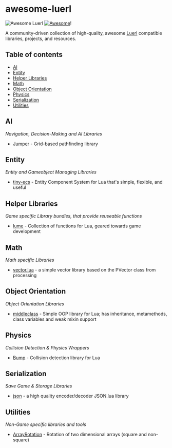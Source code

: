 # awesome-luerl
![Awesome Luerl](logo.png)
[![Awesome](https://cdn.rawgit.com/sindresorhus/awesome/d7305f38d29fed78fa85652e3a63e154dd8e8829/media/badge.svg)](https://github.com/sindresorhus/awesome)!

A community-driven collection of high-quality, awesome [Luerl](http://luerl.org) compatible libraries, projects, and resources.

## Table of contents

* [AI](#ai)
* [Entity](#entity)
* [Helper Libraries](#helper-libraries)
* [Math](#math)
* [Object Orientation](#object)
* [Physics](#physics)
* [Serialization](#serialization)
* [Utilities](#utilities)

## AI
*Navigation, Decision-Making and AI Libraries*

* [Jumper](https://github.com/Yonaba/Jumper) - Grid-based pathfinding library

## Entity
*Entity and Gameobject Managing Libraries*

* [tiny-ecs](https://github.com/bakpakin/tiny-ecs) - Entity Component System for Lua that's simple, flexible, and useful

## <a name="helper"></a>Helper Libraries
*Game specific Library bundles, that provide reuseable functions*

* [lume](https://github.com/rxi/lume/) - Collection of functions for Lua, geared towards game development

## Math
*Math specific Libraries*

* [vector.lua](https://github.com/themousery/vector.lua) - a simple vector library based on the PVector class from processing

## <a name="object"></a>Object Orientation
*Object Orientation Libraries*

* [middleclass](https://github.com/kikito/middleclass) - Simple OOP library for Lua; has inheritance, metamethods, class variables and weak mixin support

## Physics
*Collision Detection & Physics Wrappers*

* [Bump](https://github.com/kikito/bump.lua) - Collision detection library for Lua

## Serialization
*Save Game & Storage Libraries*

* [json](json) - a high quality encoder/decoder JSON.lua library

## Utilities
*Non-Game specific libraries and tools*

* [ArrayRotation](https://gist.github.com/rm-code/4118d4a97d8cde16952199d94b84ead0) - Rotation of two dimensional arrays (square and non-square)

